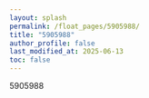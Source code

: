 ```yaml
---
layout: splash
permalink: /float_pages/5905988/
title: "5905988"
author_profile: false
last_modified_at: 2025-06-13
toc: false
---
```

 
5905988
